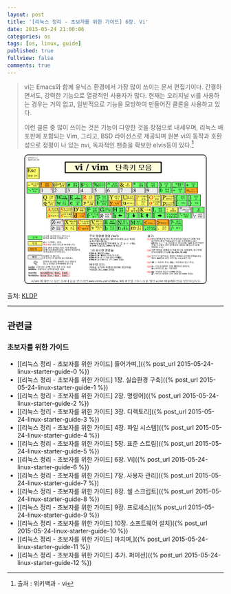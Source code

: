 ```yaml
---
layout: post
title: '[리눅스 정리 - 초보자를 위한 가이드] 6장. Vi'
date: 2015-05-24 21:00:06
categories: os
tags: [os, linux, guide]
published: true
fullview: false
comments: true
---
```


>vi는 Emacs와 함께 유닉스 환경에서 가장 많이 쓰이는 문서 편집기이다. 간결하면서도, 강력한 기능으로 열광적인 사용자가 많다. 현재는 오리지널 vi를 사용하는 경우는 거의 없고, 일반적으로 기능을 모방하여 만들어진 클론을 사용하고 있다.
>
>이런 클론 중 많이 쓰이는 것은 기능이 다양한 것을 장점으로 내세우며, 리눅스 배포판에 포함되는 Vim, 그리고, BSD 라이선스로 제공되며 원본 vi의 동작과 호환성으로 정평이 나 있는 nvi, 독자적인 팬층을 확보한 elvis등이 있다.[^1]

[^1]: 출처 : 위키백과 - vi

<figure><img src="/images/linux-starter-guide/vi-vim-cheat-sheet-ko.png" alt=""></figure>

출처: [KLDP](http://kldp.org/node/102947)

* * *

## 관련글

### 초보자를 위한 가이드

* [[리눅스 정리 - 초보자를 위한 가이드] 들어가며,]({% post_url 2015-05-24-linux-starter-guide-0 %})
* [[리눅스 정리 - 초보자를 위한 가이드] 1장. 실습환경 구축]({% post_url 2015-05-24-linux-starter-guide-1 %})
* [[리눅스 정리 - 초보자를 위한 가이드] 2장. 명령어]({% post_url 2015-05-24-linux-starter-guide-2 %})
* [[리눅스 정리 - 초보자를 위한 가이드] 3장. 디렉토리]({% post_url 2015-05-24-linux-starter-guide-3 %})
* [[리눅스 정리 - 초보자를 위한 가이드] 4장. 파일 시스템]({% post_url 2015-05-24-linux-starter-guide-4 %})
* [[리눅스 정리 - 초보자를 위한 가이드] 5장. 표준 스트림]({% post_url 2015-05-24-linux-starter-guide-5 %})
* [[리눅스 정리 - 초보자를 위한 가이드] 6장. Vi]({% post_url 2015-05-24-linux-starter-guide-6 %})
* [[리눅스 정리 - 초보자를 위한 가이드] 7장. 사용자 관리]({% post_url 2015-05-24-linux-starter-guide-7 %})
* [[리눅스 정리 - 초보자를 위한 가이드] 8장. 쉘 스크립트]({% post_url 2015-05-24-linux-starter-guide-8 %})
* [[리눅스 정리 - 초보자를 위한 가이드] 9장. 프로세스]({% post_url 2015-05-24-linux-starter-guide-9 %})
* [[리눅스 정리 - 초보자를 위한 가이드] 10장. 소프트웨어 설치]({% post_url 2015-05-24-linux-starter-guide-10 %})
* [[리눅스 정리 - 초보자를 위한 가이드] 마치며,]({% post_url 2015-05-24-linux-starter-guide-11 %})
* [[리눅스 정리 - 초보자를 위한 가이드] 추가. 퍼미션]({% post_url 2015-05-24-linux-starter-guide-12 %})

